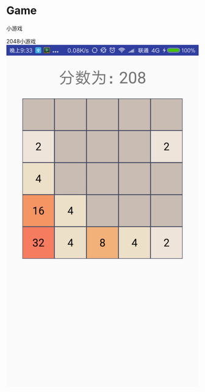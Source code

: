 # Game
小游戏

2048小游戏
<br>
![首页](https://github.com/ZhiLiangT/Game/raw/master/image/synopsis_img_1.png  "首页")<br>
